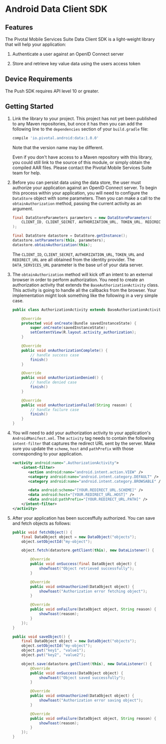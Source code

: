 Android Data Client SDK
=======================

Features
--------

The Pivotal Mobile Services Suite Data Client SDK is a light-weight library that will help your application:

 1. Authenticate a user against an OpenID Connect server

 2. Store and retrieve key value data using the users access token
 
 
Device Requirements
-------------------

The Push SDK requires API level 10 or greater.


Getting Started
---------------

 1. Link the library to your project.  This project has not yet been published to any Maven repositories, but once it has 
    then you can add the following line to the `dependencies` section of your `build.gradle` file:
   
    ```groovy
    compile 'io.pivotal.android:data:1.0.0'
    ```
   
    Note that the version name may be different.
   
   	Even if you don't have access to a Maven repository with this library, you could still link to the source of this module,
   	or simply obtain the compiled AAR files.  Please contact the Pivotal Mobile Services Suite team for help.

 2. Before you can persist data using the data store, the user must authorize your application against an OpenID Connect 
    server. To begin this process within your application, you will need to configure the `DataStore` object with some parameters. 
    Then you can make a call to the `obtainAuthorization` method, passing the current activity as an argument.

    ```java
    final DataStoreParameters parameters = new DataStoreParameters(
        CLIENT_ID, CLIENT_SECRET, AUTHORIZATION_URL, TOKEN_URL, REDIRECT_URL, DATA_SERVICES_URL
    );

    final DataStore datastore = DataStore.getInstance();
    datastore.setParameters(this, parameters);
    datastore.obtainAuthorization(this);
    ```

    The `CLIENT_ID`, `CLIENT_SECRET`, `AUTHORIZATION_URL`, `TOKEN_URL` and `REDIRECT_URL` are all obtained from the identity
    provider. The `DATA_SERVICES_URL` parameter is the base url of your data server.
   	
 3. The `obtainAuthorization` method will kick off an intent to an external browser in order to perform authorization. You need 
    to create an authorization activity that extends the `BaseAuthorizationActivity` class. This activity is going to handle all 
    the callbacks from the browser. Your implementation might look something like the following in a very simple case.
    
    ```java
    public class AuthorizationActivity extends BaseAuthorizationActivity {
    
        @Override
        protected void onCreate(Bundle savedInstanceState) {
            super.onCreate(savedInstanceState);
            setContentView(R.layout.activity_authorization);
        }
    
        @Override
        public void onAuthorizationComplete() {
            // handle success case
            finish()
        }
    
        @Override
        public void onAuthorizationDenied() {
            // handle denied case
            finish()
        }
    
        @Override
        public void onAuthorizationFailed(String reason) {
            // handle failure case
            finish()
        }
    }
    ```
 
 4. You will need to add your authorization activity to your application's `AndroidManifest.xml`. The `activity` tag 
    needs to contain the following `intent-filter` that captures the redirect URL sent by the server. Make 
    sure you update the `scheme`, `host` and `pathPrefix` with those corresponding to your application.

    ```xml
    <activity android:name=".AuthorizationActivity">
        <intent-filter>
           <action android:name="android.intent.action.VIEW" />
           <category android:name="android.intent.category.DEFAULT" />
           <category android:name="android.intent.category.BROWSABLE" />

           <data android:scheme="[YOUR.REDIRECT_URL.SCHEME]" />
           <data android:host="[YOUR.REDIRECT_URL.HOST]" />
           <data android:pathPrefix="[YOUR.REDIRECT_URL.PATH]" />
        </intent-filter>
    </activity>
    ```
    
 5. After your application has been succesffully authorized. You can save and fetch objects as follows:
 
    ```java
    public void fetchObject() {
        final DataObject object = new DataObject("objects");
        object.setObjectId("my-object");

        object.fetch(datastore.getClient(this), new DataListener() {

            @Override
            public void onSuccess(final DataObject object) {
                showToast("Object retrieved successfully");
            }

            @Override
            public void onUnauthorized(DataObject object) {
                showToast("Authorization error fetching object");
            }

            @Override
            public void onFailure(DataObject object, String reason) {
                showToast(reason);
            }
        });
    }
    ```

    ```java
    public void saveObject() {
        final DataObject object = new DataObject("objects");
        object.setObjectId("my-object");
        object.put("key1", "value1");
        object.put("key2", "value2");

        object.save(datastore.getClient(this), new DataListener() {
            @Override
            public void onSuccess(DataObject object) {
                showToast("Object saved successfully");
            }

            @Override
            public void onUnauthorized(DataObject object) {
                showToast("Authorization error saving object");
            }

            @Override
            public void onFailure(DataObject object, String reason) {
                showToast(reason);
            }
        });
    }
    ```